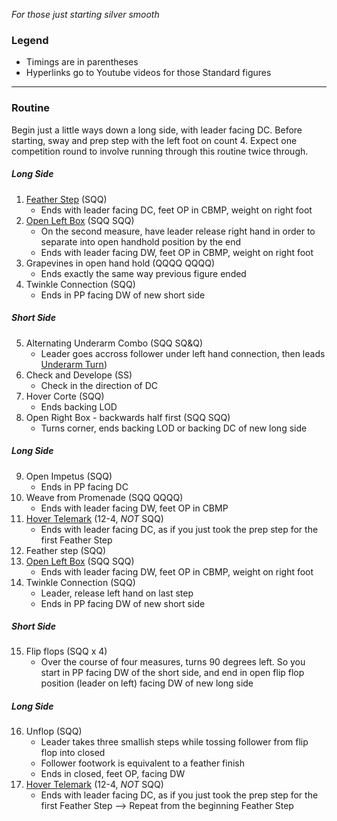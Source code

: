 _For those just starting silver smooth_
### Legend
- Timings are in parentheses
- Hyperlinks go to Youtube videos for those Standard figures
---

### Routine

Begin just a little ways down a long side, with leader facing DC.
Before starting, sway and prep step with the left foot on count 4.
Expect one competition round to involve running through this routine twice through.

##### Long Side
1. [Feather Step](https://www.youtube.com/watch?v=U4EbBv9b7N8) (SQQ)
	- Ends with leader facing DC, feet OP in CBMP, weight on right foot
2. [Open Left Box](https://www.youtube.com/watch?v=j-zui2b2ohA&t=10s) (SQQ SQQ)
	- On the second measure, have leader release right hand in order to separate into open handhold position by the end
	- Ends with leader facing DW, feet OP in CBMP, weight on right foot 
3. Grapevines in open hand hold (QQQQ QQQQ)
	- Ends exactly the same way previous figure ended
4. Twinkle Connection (SQQ) 
	- Ends in PP facing DW of new short side 

##### Short Side
5. Alternating Underarm Combo (SQQ SQ&Q)
	- Leader goes accross follower under left hand connection, then leads [Underarm Turn](https://www.youtube.com/watch?v=j-zui2b2ohA&t=129s))
6. Check and Develope (SS)
	- Check in the direction of DC 
7. Hover Corte (SQQ)
   - Ends backing LOD
8. Open Right Box - backwards half first (SQQ SQQ)
   - Turns corner, ends backing LOD or backing DC of new long side

##### Long Side
9. Open Impetus (SQQ)
	- Ends in PP facing DC 
10. Weave from Promenade (SQQ QQQQ)
	- Ends with leader facing DW, feet OP in CBMP  
11. [Hover Telemark](https://www.youtube.com/watch?v=fTa_-wD5-eE) (12-4, *NOT* SQQ)
	- Ends with leader facing DC, as if you just took the prep step for the first Feather Step 
12. Feather step (SQQ) 
13. [Open Left Box](https://www.youtube.com/watch?v=j-zui2b2ohA&t=10s) (SQQ SQQ)
	- Ends with leader facing DW, feet OP in CBMP, weight on right foot 
14. Twinkle Connection (SQQ) 
	- Leader, release left hand on last step
	- Ends in PP facing DW of new short side 
##### Short Side
15. Flip flops (SQQ x 4)
	- Over the course of four measures, turns 90 degrees left. So you start in PP facing DW of the short side, and end in open flip flop position (leader on left) facing DW of new long side

##### Long Side
16. Unflop (SQQ)
    - Leader takes three smallish steps while tossing follower from flip flop into closed
    - Follower footwork is equivalent to a feather finish
    - Ends in closed, feet OP, facing DW
17. [Hover Telemark](https://www.youtube.com/watch?v=fTa_-wD5-eE) (12-4, *NOT* SQQ)
	- Ends with leader facing DC, as if you just took the prep step for the first Feather Step 
--> Repeat from the beginning Feather Step

